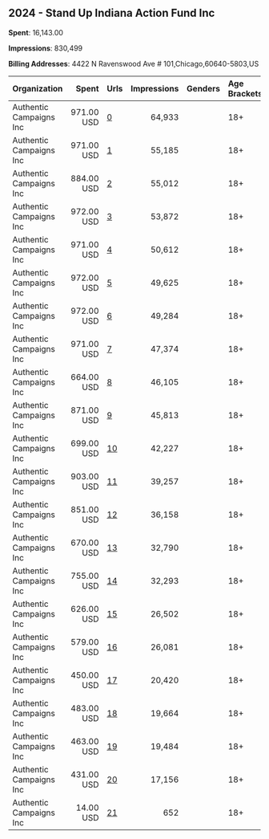 ## 2024 - Stand Up Indiana Action Fund Inc 
**Spent**: 16,143.00

**Impressions**: 830,499

**Billing Addresses**: 4422 N Ravenswood Ave # 101,Chicago,60640-5803,US

|Organization|Spent|Urls|Impressions|Genders|Age Brackets|Country Codes|
|:---|---:|:---|---:|:---|:---|:---|
|Authentic Campaigns Inc|971.00 USD|[0](https://www.snap.com/political-ads/asset/99f6780a1469966cfcc298d8d019f040cf2c2d21f73fe428bcebd1a874a2f605?mediaType=mp4)|64,933||18+|united states|
|Authentic Campaigns Inc|971.00 USD|[1](https://www.snap.com/political-ads/asset/6fc1d6096d95801d978fa277400f615649259e0229457b2a6216016e955811db?mediaType=mp4)|55,185||18+|united states|
|Authentic Campaigns Inc|884.00 USD|[2](https://www.snap.com/political-ads/asset/56b087b0d17863aecfb2695350ae77480097c9db3b05191416287b41855b2866?mediaType=mp4)|55,012||18+|united states|
|Authentic Campaigns Inc|972.00 USD|[3](https://www.snap.com/political-ads/asset/8a2a9edca8a88742c735a1bf45adb158dac5c8905403f4983716ba36a0a7fd8a?mediaType=mp4)|53,872||18+|united states|
|Authentic Campaigns Inc|971.00 USD|[4](https://www.snap.com/political-ads/asset/7cd61f9c41f96f2d2e3ce3b691f3c5c02db809073e40591c4e00d5a63ae6ad17?mediaType=mp4)|50,612||18+|united states|
|Authentic Campaigns Inc|972.00 USD|[5](https://www.snap.com/political-ads/asset/123e0adbb90c922f258ae7b2f9ddf70e0920ed53d365e22ed1554ee8838c9e3f?mediaType=mp4)|49,625||18+|united states|
|Authentic Campaigns Inc|972.00 USD|[6](https://www.snap.com/political-ads/asset/144d62b1e7bebe4a90e2400fad2c4e102b45e96d6f6a3665631b2ae9e13c27ce?mediaType=mp4)|49,284||18+|united states|
|Authentic Campaigns Inc|971.00 USD|[7](https://www.snap.com/political-ads/asset/3d3ba614e5a8ebd1c66de3f31d877458e427eb782a46570dc61d3a2bc640ed75?mediaType=mp4)|47,374||18+|united states|
|Authentic Campaigns Inc|664.00 USD|[8](https://www.snap.com/political-ads/asset/ff858b3b73f3cf402611d3ebd942450e97d20ee763b5032d6e94290cba0ab1e6?mediaType=mp4)|46,105||18+|united states|
|Authentic Campaigns Inc|871.00 USD|[9](https://www.snap.com/political-ads/asset/6fe78a03119db160d1a950331c0ae22f04f7900ca4c2c1b1006d4aac5694a61b?mediaType=mp4)|45,813||18+|united states|
|Authentic Campaigns Inc|699.00 USD|[10](https://www.snap.com/political-ads/asset/c5311b7aef620aad44bda86d7bcaa275528bf925f0884e71529f85c234aedecc?mediaType=mp4)|42,227||18+|united states|
|Authentic Campaigns Inc|903.00 USD|[11](https://www.snap.com/political-ads/asset/51d5c492f991601f04d94f177c7941c0abaa41b659edec5f93c8818e12d41248?mediaType=mp4)|39,257||18+|united states|
|Authentic Campaigns Inc|851.00 USD|[12](https://www.snap.com/political-ads/asset/de3da5cae145cd4a5aa67ec56834a907fabdb4350c0786be27eeb2c8ef1ecc26?mediaType=mp4)|36,158||18+|united states|
|Authentic Campaigns Inc|670.00 USD|[13](https://www.snap.com/political-ads/asset/bb5635a1461bdc58ca80bdee4f8bde1528eed73300ba52ff5b60b59213e383cb?mediaType=mp4)|32,790||18+|united states|
|Authentic Campaigns Inc|755.00 USD|[14](https://www.snap.com/political-ads/asset/5ea562dd7bbcf829b446cc3ee5a39c7a82fa22f15d9e11b72cf2d85ff3cd3e29?mediaType=mp4)|32,293||18+|united states|
|Authentic Campaigns Inc|626.00 USD|[15](https://www.snap.com/political-ads/asset/b02542c4d5316e5454ab0d39e605d3826a1917cac3a616e12cd63581e288d910?mediaType=mp4)|26,502||18+|united states|
|Authentic Campaigns Inc|579.00 USD|[16](https://www.snap.com/political-ads/asset/e3f5f83b7e13fcb595172e63f6fc5f543287b8fb7e17146a13a473872a4a2298?mediaType=mp4)|26,081||18+|united states|
|Authentic Campaigns Inc|450.00 USD|[17](https://www.snap.com/political-ads/asset/181f679914028321c233e9e7f7b9734bcd1d2018367f8ad779183bfc9640039c?mediaType=mp4)|20,420||18+|united states|
|Authentic Campaigns Inc|483.00 USD|[18](https://www.snap.com/political-ads/asset/1b178deb73b7cabcfe663ebbbea82b39e22d777eeb391716beb73d5a377c04a3?mediaType=mp4)|19,664||18+|united states|
|Authentic Campaigns Inc|463.00 USD|[19](https://www.snap.com/political-ads/asset/b1df99ae34e67f4d0685d1cda7e2e9d96212bbb8b488a455e2356b22fcbf6be5?mediaType=mp4)|19,484||18+|united states|
|Authentic Campaigns Inc|431.00 USD|[20](https://www.snap.com/political-ads/asset/29a9e39ef46e90a1a3bf5c7b083bde0b9c2cf56341f922c2b0a29645946bc33b?mediaType=mp4)|17,156||18+|united states|
|Authentic Campaigns Inc|14.00 USD|[21](https://www.snap.com/political-ads/asset/a8ad2261fc6ffa310f565f757c56e646abc0e1b730c717184bf1680a9d7c237c?mediaType=mp4)|652||18+|united states|
